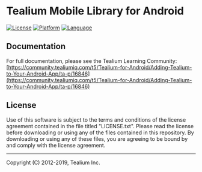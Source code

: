 # Tealium Mobile Library for Android

[![License](https://img.shields.io/badge/license-Proprietary-blue.svg?style=flat
            )](https://github.com/Tealium/tealium-java/blob/master/LICENSE.txt)
[![Platform](https://img.shields.io/badge/Platform-Android-lightgrey.svg?style=flat
             )](https://developer.android.com/guide/index.html)
[![Language](https://img.shields.io/badge/Language-Java-orange.svg?style=flat
             )](https://developer.android.com/reference/packages.html) 

## Documentation
For full documentation, please see the Tealium Learning Community:
[https://community.tealiumiq.com/t5/Tealium-for-Android/Adding-Tealium-to-Your-Android-App/ta-p/16846](https://community.tealiumiq.com/t5/Tealium-for-Android/Adding-Tealium-to-Your-Android-App/ta-p/16846)       

## License
Use of this software is subject to the terms and conditions of the license agreement contained in the file titled "LICENSE.txt".  Please read the license before downloading or using any of the files contained in this repository. By downloading or using any of these files, you are agreeing to be bound by and comply with the license agreement.

 
---
Copyright (C) 2012-2019, Tealium Inc.

